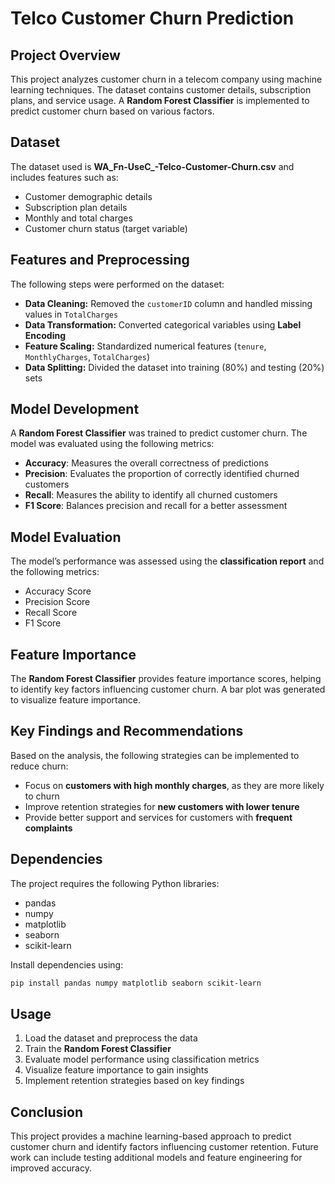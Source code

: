 # Telco Customer Churn Prediction

## Project Overview  
This project analyzes customer churn in a telecom company using machine learning techniques. The dataset contains customer details, subscription plans, and service usage. A **Random Forest Classifier** is implemented to predict customer churn based on various factors.  

## Dataset  
The dataset used is **WA_Fn-UseC_-Telco-Customer-Churn.csv** and includes features such as:  
- Customer demographic details  
- Subscription plan details  
- Monthly and total charges  
- Customer churn status (target variable)  

## Features and Preprocessing  
The following steps were performed on the dataset:  
- **Data Cleaning:** Removed the `customerID` column and handled missing values in `TotalCharges`  
- **Data Transformation:** Converted categorical variables using **Label Encoding**  
- **Feature Scaling:** Standardized numerical features (`tenure`, `MonthlyCharges`, `TotalCharges`)  
- **Data Splitting:** Divided the dataset into training (80%) and testing (20%) sets  

## Model Development  
A **Random Forest Classifier** was trained to predict customer churn. The model was evaluated using the following metrics:  
- **Accuracy**: Measures the overall correctness of predictions  
- **Precision**: Evaluates the proportion of correctly identified churned customers  
- **Recall**: Measures the ability to identify all churned customers  
- **F1 Score**: Balances precision and recall for a better assessment  

## Model Evaluation  
The model’s performance was assessed using the **classification report** and the following metrics:  
- Accuracy Score  
- Precision Score  
- Recall Score  
- F1 Score  

## Feature Importance  
The **Random Forest Classifier** provides feature importance scores, helping to identify key factors influencing customer churn. A bar plot was generated to visualize feature importance.  

## Key Findings and Recommendations  
Based on the analysis, the following strategies can be implemented to reduce churn:  
- Focus on **customers with high monthly charges**, as they are more likely to churn  
- Improve retention strategies for **new customers with lower tenure**  
- Provide better support and services for customers with **frequent complaints**  

## Dependencies  
The project requires the following Python libraries:  
- pandas  
- numpy  
- matplotlib  
- seaborn  
- scikit-learn  

Install dependencies using:  
```bash
pip install pandas numpy matplotlib seaborn scikit-learn
```

## Usage  
1. Load the dataset and preprocess the data  
2. Train the **Random Forest Classifier**  
3. Evaluate model performance using classification metrics  
4. Visualize feature importance to gain insights  
5. Implement retention strategies based on key findings  

## Conclusion  
This project provides a machine learning-based approach to predict customer churn and identify factors influencing customer retention. Future work can include testing additional models and feature engineering for improved accuracy.
